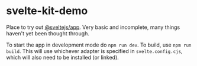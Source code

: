 # svelte-kit-demo

Place to try out [@sveltejs/app](https://github.com/sveltejs/kit). Very basic and incomplete, many things haven't yet been thought through.

To start the app in development mode do `npm run dev`. To build, use `npm run build`. This will use whichever adapter is specified in `svelte.config.cjs`, which will also need to be installed (or linked).
